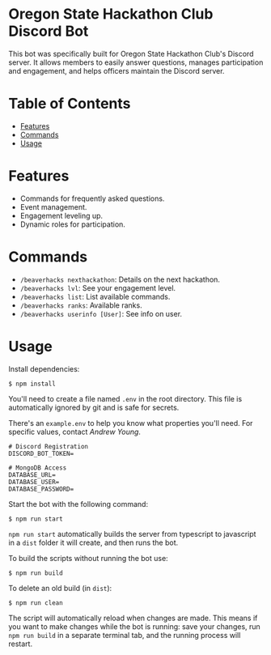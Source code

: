 # Oregon State Hackathon Club Discord Bot

This bot was specifically built for Oregon State Hackathon Club's Discord server. It allows members to easily answer questions, manages participation and engagement, and helps officers maintain the Discord server.

# Table of Contents

- [Features](#features)
- [Commands](#commands)
- [Usage](#usage)

# Features

- Commands for frequently asked questions.
- Event management.
- Engagement leveling up.
- Dynamic roles for participation.

# Commands

- `/beaverhacks nexthackathon`: Details on the next hackathon.
- `/beaverhacks lvl`: See your engagement level.
- `/beaverhacks list`: List available commands.
- `/beaverhacks ranks`: Available ranks.
- `/beaverhacks userinfo [User]`: See info on user.

# Usage

Install dependencies:

```
$ npm install
```

You'll need to create a file named `.env` in the root directory. This file is automatically ignored by git and is safe for secrets.

There's an `example.env` to help you know what properties you'll need. For specific values, contact *Andrew Young*.

```
# Discord Registration
DISCORD_BOT_TOKEN=

# MongoDB Access
DATABASE_URL=
DATABASE_USER=
DATABASE_PASSWORD=
```

Start the bot with the following command:

```
$ npm run start
```

`npm run start` automatically builds the server from typescript to javascript in a `dist` folder it will create, and then runs the bot.

To build the scripts without running the bot use:

```
$ npm run build
```

To delete an old build (in `dist`):

```
$ npm run clean
```

The script will automatically reload when changes are made. This means if you want to make changes while the bot is running: save your changes, run `npm run build` in a separate terminal tab, and the running process will restart.

